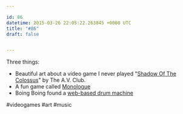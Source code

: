 ```yaml
---

id: 86
datetime: 2015-03-26 22:05:22.263845 +0000 UTC
title: "#86"
draft: false


---
```


Three things:

 - Beautiful art about a video game I never played "[Shadow Of The Colossus](http://www.avclub.com/article/shadow-colossus-you-bond-giants-you-slay-them-216997)" by The A.V. Club.
 - A fun game called [Monologue](http://phildo.itch.io/monologue)
 - Boing Boing found a [web-based drum machine](http://boingboing.net/2015/03/20/fun-web-based-drum-machine.html)

#videogames #art #music
